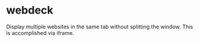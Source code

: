 # webdeck

Display multiple websites in the same tab without splitting the window.
This is accomplished via iframe.
